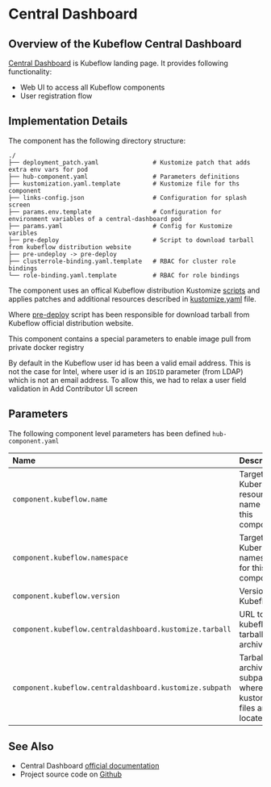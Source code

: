 # Central Dashboard

## Overview of the Kubeflow Central Dashboard

[Central Dashboard](https://www.kubeflow.org/docs/components/central-dash/overview/) is Kubeflow landing page. It provides following functionality:

* Web UI to access all Kubeflow components
* User registration flow

## Implementation Details

The component has the following directory structure:

```text
./
├── deployment_patch.yaml               # Kustomize patch that adds extra env vars for pod
├── hub-component.yaml                  # Parameters definitions
├── kustomization.yaml.template         # Kustomize file for ths component
├── links-config.json                   # Configuration for splash screen
├── params.env.template                 # Configuration for environment variables of a central-dashboard pod
├── params.yaml                         # Config for Kustomize varibles
├── pre-deploy                          # Script to download tarball from kubeflow distribution website
├── pre-undeploy -> pre-deploy
├── clusterrole-binding.yaml.template   # RBAC for cluster role bindings
└── role-binding.yaml.template          # RBAC for role bindings
```

The component uses an offical Kubeflow distribution Kustomize [scripts](https://github.com/kubeflow/manifests/) and applies patches and additional resources described in [kustomize.yaml](https://github.com/agilestacks/kubeflow-components/blob/main/kubeflow-centraldashboard/kustomization.yaml.template) file.

Where [pre-deploy](https://github.com/agilestacks/kubeflow-components/blob/main/kubeflow-centraldashboard/pre-deploy) script has been responsible for download tarball from Kubeflow official distribution website.

This component contains a special parameters to enable image pull from private docker registry

By default in the Kubeflow user id has been a valid email address. This is not the case for Intel, where user id is an `IDSID` parameter (from LDAP) which is not an email address. To allow this, we had to relax a user field validation in Add Contributor UI screen

## Parameters

The following component level parameters has been defined `hub-component.yaml`

| Name | Description | Default Value |
| :--- | :---        | :---          |
| `component.kubeflow.name` | Target Kubernetes resources name for this component | |
| `component.kubeflow.namespace` | Target Kubernetes namespace for this component | |
| `component.kubeflow.version` | Version of Kubeflow | `v1.5.1` |
| `component.kubeflow.centraldashboard.kustomize.tarball` | URL to kubeflow tarball archive | `https://codeload.github.com/kubeflow/manifests/tar.gz/${component.kubeflow.version}` |
| `component.kubeflow.centraldashboard.kustomize.subpath` | Tarball archive subpath where kustomize files are located | `apps/centraldashboard/upstream` |

## See Also

* Central Dashboard [official documentation](https://www.kubeflow.org/docs/components/central-dash/overview/)
* Project source code on [Github](https://github.com/kubeflow/kubeflow/tree/master/components/centraldashboard)
